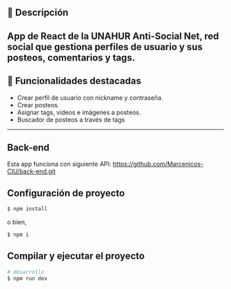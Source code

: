 ## 📘 Descripción

App de React de la UNAHUR Anti-Social Net, red social que gestiona perfiles de usuario y sus posteos, comentarios y tags. 
---

## 🚀 Funcionalidades destacadas

- Crear perfil de usuario con nickname y contraseña.  
- Crear posteos.
- Asignar tags, videos e imágenes a posteos.
- Buscador de posteos a través de tags

---
## Back-end

Esta app funciona con siguiente API: https://github.com/Marcenicos-CIU/back-end.git 

## Configuración de proyecto

```bash
$ npm install
```
o bien,

```bash
$ npm i
```

## Compilar y ejecutar el proyecto 


```bash
# desarrollo
$ npm run dev
``` 
